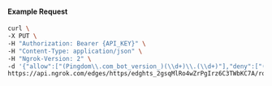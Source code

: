 <!-- Code generated for API Clients. DO NOT EDIT. -->

#### Example Request

```bash
curl \
-X PUT \
-H "Authorization: Bearer {API_KEY}" \
-H "Content-Type: application/json" \
-H "Ngrok-Version: 2" \
-d '{"allow":["(Pingdom\\.com_bot_version_)(\\d+)\\.(\\d+)"],"deny":["(made_up_bot)/(\\d+)\\.(\\d+)"],"enabled":true}' \
https://api.ngrok.com/edges/https/edghts_2gsqMlRo4wZrPgIrz6C3TWbKC7A/routes/edghtsrt_2gsqMfvhQflMvr8KeyGCnlYJTNV/user_agent_filter
```
